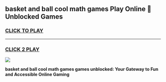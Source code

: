 
## basket and ball cool math games Play Online 👋 Unblocked Games
<h3>
<a href="https://news.freeplayer.one?title=basket_and_ball_cool_math_games&ref=17CMG">CLICK TO PLAY</a></h3>
<hr>

<h3>
<a href="https://news.freeplayer.one?title=basket_and_ball_cool_math_games&ref=17CMG">CLICK 2 PLAY</a>
  
</h3>

<a href="https://news.freeplayer.one?title=basket_and_ball_cool_math_games&ref=17CMG/"><img src="https://clearcache.store/games.png"></a>


**basket and ball cool math games games unblocked: Your Gateway to Fun and Accessible Online Gaming**
